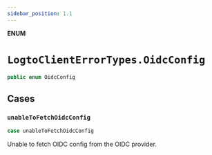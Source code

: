```yaml
---
sidebar_position: 1.1
---
```


**ENUM**

# `LogtoClientErrorTypes.OidcConfig`

```swift
public enum OidcConfig
```

## Cases
### `unableToFetchOidcConfig`

```swift
case unableToFetchOidcConfig
```

Unable to fetch OIDC config from the OIDC provider.
